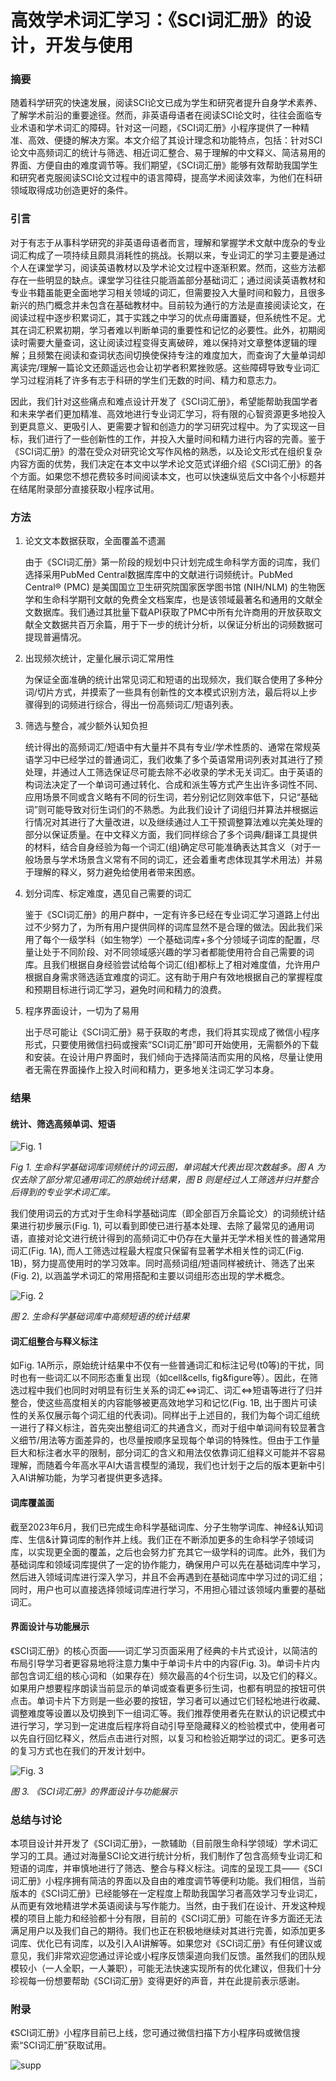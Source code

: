 # 高效学术词汇学习：《SCI词汇册》的设计，开发与使用



### 摘要

随着科学研究的快速发展，阅读SCI论文已成为学生和研究者提升自身学术素养、了解学术前沿的重要途径。然而，非英语母语者在阅读SCI论文时，往往会面临专业术语和学术词汇的障碍。针对这一问题，《SCI词汇册》小程序提供了一种精准、高效、便捷的解决方案。本文介绍了其设计理念和功能特点，包括：针对SCI论文中高频词汇的统计与筛选、相近词汇整合、易于理解的中文释义、简洁易用的界面、方便自由的难度调节等。我们期望，《SCI词汇册》能够有效帮助我国学生和研究者克服阅读SCI论文过程中的语言障碍，提高学术阅读效率，为他们在科研领域取得成功创造更好的条件。



### 引言

对于有志于从事科学研究的非英语母语者而言，理解和掌握学术文献中庞杂的专业词汇构成了一项持续且颇具消耗性的挑战。长期以来，专业词汇的学习主要是通过个人在课堂学习，阅读英语教材以及学术论文过程中逐渐积累。然而，这些方法都存在一些明显的缺点。课堂学习往往只能涵盖部分基础词汇；通过阅读英语教材和专业书籍虽能更全面地学习相关领域的词汇，但需要投入大量时间和毅力，且很多新兴的热门概念并未包含在基础教材中。目前较为通行的方法是直接阅读论文，在阅读过程中逐步积累词汇，其于实践之中学习的优点毋庸置疑，但系统性不足。尤其在词汇积累初期，学习者难以判断单词的重要性和记忆的必要性。此外，初期阅读时需要大量查词，这让阅读过程变得支离破碎，难以保持对文章整体逻辑的理解；且频繁在阅读和查词状态间切换使保持专注的难度加大，而查询了大量单词却离读完/理解一篇论文还颇遥远也会让初学者积累挫败感。这些障碍导致专业词汇学习过程消耗了许多有志于科研的学生们无数的时间、精力和意志力。

因此，我们针对这些痛点和难点设计开发了《SCI词汇册》，希望能帮助我国学者和未来学者们更加精准、高效地进行专业词汇学习，将有限的心智资源更多地投入到更具意义、更吸引人、更需要才智和创造力的学习研究过程中。为了实现这一目标，我们进行了一些创新性的工作，并投入大量时间和精力进行内容的完善。鉴于《SCI词汇册》的潜在受众对研究论文写作风格的熟悉，以及论文形式在组织复杂内容方面的优势，我们决定在本文中以学术论文范式详细介绍《SCI词汇册》的各个方面。如果您不想花费较多时间阅读本文，也可以快速纵览后文中各个小标题并在结尾附录部分直接获取小程序试用。



### 方法

1. 论文文本数据获取，全面覆盖不遗漏

   由于《SCI词汇册》第一阶段的规划中只计划完成生命科学方面的词库，我们选择采用PubMed Central数据库库中的文献进行词频统计。PubMed Central® (PMC) 是美国国立卫生研究院国家医学图书馆 (NIH/NLM) 的生物医学和生命科学期刊文献的免费全文档案库，也是该领域最著名和通用的文献全文数据库。我们通过其批量下载API获取了PMC中所有允许商用的开放获取文献全文数据共百万余篇，用于下一步的统计分析，以保证分析出的词频数据可提现普遍情况。

2. 出现频次统计，定量化展示词汇常用性

   为保证全面准确的统计出常见词汇和短语的出现频次，我们联合使用了多种分词/切片方式，并摸索了一些具有创新性的文本模式识别方法，最后将以上步骤得到的词频进行综合，得出一份高频词汇/短语列表。

3. 筛选与整合，减少额外认知负担

   统计得出的高频词汇/短语中有大量并不具有专业/学术性质的、通常在常规英语学习中已经学过的普通词汇，我们收集了多个英语常用词列表对其进行了预处理，并通过人工筛选保证尽可能去除不必收录的学术无关词汇。由于英语的构词法决定了一个单词可通过转化、合成和派生等方式产生出许多词性不同、应用场景不同或含义略有不同的衍生词，若分别记忆则效率低下，只记“基础词”则可能导致对衍生词们的不熟悉。为此我们设计了词组归并算法并根据运行情况对其进行了大量改进，以及继续通过人工干预调整算法难以完美处理的部分以保证质量。在中文释义方面，我们同样综合了多个词典/翻译工具提供的材料，结合自身经验为每一个词汇(组)确定尽可能准确表达其含义（对于一般场景与学术场景含义常有不同的词汇，还会着重考虑体现其学术用法）并易于理解的释义，努力避免给使用者带来困惑。

4. 划分词库、标定难度，遇见自己需要的词汇

   鉴于《SCI词汇册》的用户群中，一定有许多已经在专业词汇学习道路上付出过不少努力了，为所有用户提供同样的词库显然不是合理的做法。因此我们采用了每个一级学科（如生物学）一个基础词库+多个分领域子词库的配置，尽量让处于不同阶段、对不同领域感兴趣的学习者都能使用符合自己需要的词库。且我们根据自身经验尝试给每个词汇(组)都标上了相对难度值，允许用户根据自身需求筛选适宜难度的词汇。这有助于用户有效地根据自己的掌握程度和预期目标进行词汇学习，避免时间和精力的浪费。

5. 程序界面设计，一切为了易用

   出于尽可能让《SCI词汇册》易于获取的考虑，我们将其实现成了微信小程序形式，只要使用微信扫码或搜索“SCI词汇册”即可开始使用，无需额外的下载和安装。在设计用户界面时，我们倾向于选择简洁而实用的风格，尽量让使用者无需在界面操作上投入时间和精力，更多地关注词汇学习本身。
   
   

### 结果

#### 统计、筛选高频单词、短语

![Fig. 1](https://user-images.githubusercontent.com/22675861/245202808-acf05018-696f-4691-a580-bfffc5efeb57.png)

_Fig 1. 生命科学基础词库词频统计的词云图，单词越大代表出现次数越多。图 A 为仅去除了部分常见通用词汇的原始统计结果，图 B 则是经过人工筛选并归并整合后得到的专业学术词汇库。_

我们使用词云的方式对于生命科学基础词库（即全部百万余篇论文）的词频统计结果进行初步展示(Fig. 1), 可以看到即使已进行基本处理、去除了最常见的通用词语，直接对论文进行统计得到的高频词汇中仍存在大量并无学术相关性的普通常用词汇(Fig. 1A), 而人工筛选过程最大程度只保留有显著学术相关性的词汇(Fig. 1B)，努力提高使用时的学习效率。同时高频词组/短语同样被统计、筛选了出来(Fig. 2), 以涵盖学术词汇的常用搭配和主要以词组形态出现的学术概念。

![Fig. 2](https://user-images.githubusercontent.com/22675861/245204823-32bc26a9-f0db-4c9b-9405-c5f87d700275.png)

_图 2. 生命科学基础词库中高频短语的统计结果_

#### 词汇组整合与释义标注

如Fig. 1A所示，原始统计结果中不仅有一些普通词汇和标注记号(t0等)的干扰，同时也有一些词汇以不同形态重复出现（如cell&cells, fig&figure等）。因此，在筛选过程中我们也同时对明显有衍生关系的词汇<=>词汇、词汇<=>短语等进行了归并整合，使这些高度相关的内容能够被更高效地学习和记忆(Fig. 1B, 出于图片可读性的关系仅展示每个词汇组的代表词)。同样出于上述目的，我们为每个词汇组统一进行了释义标注，首先突出整组词汇的共通含义，而对于组中单词间有较显著含义细节/用法等方面差异的，也尽量按顺序呈现每个单词的特殊性。但由于工作量巨大和标注者水平的限制，部分词汇的含义和用法仅依靠词汇组释义可能并不容易理解，而随着今年高水平AI大语言模型的涌现，我们也计划于之后的版本更新中引入AI讲解功能，为学习者提供更多选择。

#### 词库覆盖面

截至2023年6月，我们已完成生命科学基础词库、分子生物学词库、神经&认知词库、生信&计算词库的制作并上线。我们正在不断添加更多的生命科学子领域词库，以实现更全面的覆盖，之后也会努力扩充其它一级学科的词库。此外，我们为基础词库和领域词库提供了一定的协作能力，确保用户可以先在基础词库中学习，然后进入领域词库进行深入学习，并且不会再遇到在基础词库中学习过的词汇组；同时，用户也可以直接选择领域词库进行学习，不用担心错过该领域内重要的基础词汇。

#### 界面设计与功能展示

 《SCI词汇册》的核心页面——词汇学习页面采用了经典的卡片式设计，以简洁的布局引导学习者更容易地将注意力集中于单词卡片中的内容(Fig. 3)。单词卡片内部包含词汇组的核心词和（如果存在）频次最高的4个衍生词，以及它们的释义。如果用户想要程序朗读当前显示的单词或查看更多衍生词，也都有明显的按钮可供点击。单词卡片下方则是一些必要的按钮，学习者可以通过它们轻松地进行收藏、调整难度等设置以及切换到下一组词汇等。我们推荐使用者先在默认的识记模式中进行学习，学习到一定进度后程序将自动引导至隐藏释义的检验模式中，使用者可以先自行回忆释义，然后点击进行对照，以复习和检验近期学过的词汇。更多可选的复习方式也在我们的开发计划中。

![Fig. 3](https://user-images.githubusercontent.com/22675861/245743676-73a45957-cd15-48af-81d1-68ae537638f5.png)

_图 3. 《SCI词汇册》的界面设计与功能展示_



### 总结与讨论

本项目设计并开发了《SCI词汇册》，一款辅助（目前限生命科学领域）学术词汇学习的工具。通过对海量SCI论文进行统计分析，我们制作了包含高频专业词汇和短语的词库，并审慎地进行了筛选、整合与释义标注。词库的呈现工具——《SCI词汇册》小程序拥有简洁的界面以及自由的难度调节等便利功能。我们相信，当前版本的《SCI词汇册》已经能够在一定程度上帮助我国学习者高效学习专业词汇，从而更有效地精进学术英语阅读与写作能力。当然，由于我们在设计、开发这种规模的项目上能力和经验都十分有限，目前的《SCI词汇册》可能在许多方面还无法满足用户以及我们自己的期待。我们也正在积极地继续对其进行完善，如添加更多词库、优化已有词库，以及引入AI讲解等。如果您对《SCI词汇册》有任何建议或意见，我们非常欢迎您通过评论或小程序反馈渠道向我们反馈。虽然我们的团队规模较小（一人全职，一人兼职），可能无法快速实现所有的优化建议，但我们十分珍视每一份想要帮助《SCI词汇册》变得更好的声音，并在此提前表示感谢。



### 附录

《SCI词汇册》小程序目前已上线，您可通过微信扫描下方小程序码或微信搜索“SCI词汇册”获取试用。

![supp](https://user-images.githubusercontent.com/22675861/245746113-5237485c-f868-472c-928b-e57d038c35db.png)


